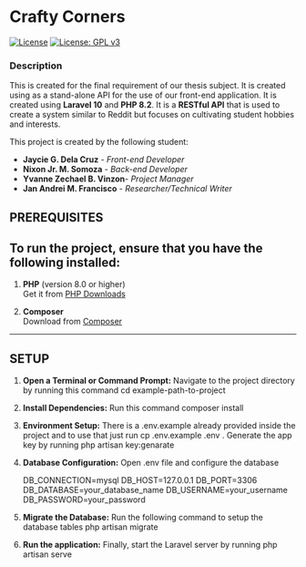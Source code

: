 # Crafty Corners


[![License](https://img.shields.io/badge/License-Apache_2.0-blue.svg)](https://opensource.org/licenses/Apache-2.0)
[![License: GPL v3](https://img.shields.io/badge/License-GPLv3-blue.svg)](https://www.gnu.org/licenses/gpl-3.0)

### Description

This is created for the final requirement of our thesis subject. It is created using as a stand-alone API for the use of
our front-end application. It is created using **Laravel 10** and **PHP 8.2**. It is a **RESTful API** that is used to create a system
similar to Reddit but focuses on cultivating student hobbies and interests. 

This project is created by the following student:
- **Jaycie G. Dela Cruz** - *Front-end Developer*
- **Nixon Jr. M. Somoza** - *Back-end Developer*
- **Yvanne Zechael B. Vinzon**- *Project Manager*
- **Jan Andrei M. Francisco** - *Researcher/Technical Writer*




## PREREQUISITES

## To run the project, ensure that you have the following installed:
1. **PHP** (version 8.0 or higher)  
   Get it from [PHP Downloads](https://www.php.net/downloads)

2. **Composer**  
   Download from [Composer](https://getcomposer.org/download/)

---

## SETUP

1. **Open a Terminal or Command Prompt:**
    Navigate to the project directory by running this command
 	cd example-path-to-project

2. **Install Dependencies:**
	Run this command composer install

3. **Environment Setup:**
	There is a .env.example already provided inside the project and to use that just run cp .env.example .env .
	Generate the app key by running php artisan key:genarate

4. **Database Configuration:**
	Open .env file and configure the database

	DB_CONNECTION=mysql
	DB_HOST=127.0.0.1
	DB_PORT=3306
	DB_DATABASE=your_database_name
	DB_USERNAME=your_username
	DB_PASSWORD=your_password

5. **Migrate the Database:**
	Run the following command to setup the database tables
	php artisan migrate

6. **Run the application:**
	Finally, start the Laravel server by running
	php artisan serve
